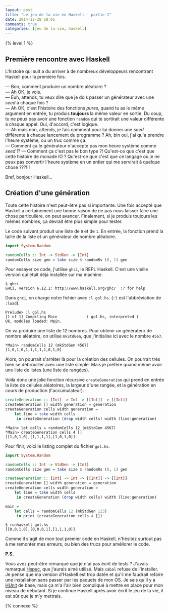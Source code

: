 ```yaml
---
layout: post
title: "Le jeu de la vie en Haskell - partie 1"
date: 2014-12-28 18:05
comments: true
categories: [jeu de la vie, haskell]
---
```


{% level 1 %}

Première rencontre avec Haskell
-------------------------------

L'histoire qui suit a du arriver à de nombreux développeurs rencontrant Haskell
pour la première fois.

— Bon, comment produire un nombre aléatoire ?  
— Ah OK, je vois.  
— Euh, attends, tu veux dire que je dois passer un générateur avec une *seed* à
chaque fois ?  
— Ah OK, c'est l'histoire des fonctions *pures*, quand tu as le même argument en
entrée, tu produis **toujours** la même valeur en sortie. Du coup, tu ne peux
pas avoir une fonction `random` qui te sortirait une valeur différente à chaque
appel. Oui, d'accord, c'est logique.  
— Ah mais non, attends, je fais comment pour lui donner une *seed* différente à
chaque lancement du programme ? Ah, bin oui, j'ai qu'a prendre l'heure système,
ou un truc comme ça.  
— Comment ça le générateur n'accepte pas mon heure système comme *seed* !?
— Comment ça c'est pas le bon type ?! Qu'est-ce que c'est que cette histoire de
monade IO ? Qu'est-ce que c'est que ce langage où je ne peux pas convertir
l'heure système en un entier qui me servirait à quelque chose ???!!!

Bref, bonjour Haskell…

<!-- more -->

Création d'une génération
-------------------------

Toute cette histoire n'est peut-être pas si importante. Une fois
accepté que Haskell a certainement une bonne raison de ne pas nous laisser faire
une chose particulière, on peut avancer. Finalement, si je produis toujours les
mêmes nombres, ça devrait être plus simple pour tester.

Le code suivant produit une liste de `0` et de `1`. En entrée, la fonction
prend la taille de la liste et un générateur de nombre aléatoire.

``` haskell gol.hs
import System.Random

randomCells :: Int -> StdGen -> [Int]
randomCells size gen = take size $ randomRs (0, 1) gen
```

Pour essayer ce code, j'utilise `ghci`, le REPL Haskell. C'est une vieille
version qui était déjà installée sur ma machine.

    $ ghci
    GHCi, version 6.12.1: http://www.haskell.org/ghc/  :? for help

Dans `ghci`, on charge notre fichier avec `:l gol.hs`. (`:l` est l'abbréviation
de `:load`).

    Prelude> :l gol.hs 
    [1 of 1] Compiling Main             ( gol.hs, interpreted )
    Ok, modules loaded: Main.

On va produire une liste de 12 nombres. Pour obtenir un générateur de nombre
aléatoire, on utilise `mkStdGen`, que j'initialise ici avec le nombre `4567`.

    *Main> randomCells 12 (mkStdGen 4567)
    [1,0,1,0,1,1,1,1,1,0,1,0]

Alors, on pourrait s'arrêter là pour la création des cellules. On pourrait très
bien se débrouiller avec une liste simple. Mais je préfère quand même avoir une
liste de listes (une liste de rangées).

Voilà donc une jolie fonction récursive `createGeneration` qui prend en entrée
la liste de cellules aléatoires, la largeur d'une rangée, et la génération en
cours de production (l'accumulateur).

``` haskell
createGeneration :: [Int] -> Int -> [[Int]] -> [[Int]]
createGeneration [] width generation = generation
createGeneration cells width generation =
    let line = take width cells
     in createGeneration (drop width cells) width (line:generation)
```

    *Main> let cells = randomCells 12 (mkStdGen 4567)
    *Main> createGeneration cells 4 []
    [[1,0,1,0],[1,1,1,1],[1,0,1,0]]

Pour finir, voici le listing complet du fichier `gol.hs`.

``` haskell gol.hs
import System.Random

randomCells :: Int -> StdGen -> [Int]
randomCells size gen = take size $ randomRs (0, 1) gen

createGeneration :: [Int] -> Int -> [[Int]] -> [[Int]]
createGeneration [] width generation = generation
createGeneration cells width generation =
    let line = take width cells
     in createGeneration (drop width cells) width (line:generation)

main =
    let cells = randomCells 12 (mkStdGen 123)
     in print (createGeneration cells 4 [])
```

    $ runhaskell gol.hs 
    [[0,0,1,0],[0,0,0,1],[1,1,1,0]]

Comme il s'agit de mon tout premier code en Haskell, n'hésitez surtout pas à me
remonter mes erreurs, ou bien des trucs pour améliorer le code.

**P.S.**

Vous avez peut-être remarqué que je n'ai pas écrit de tests ?
J'avais remarqué [Hspec](http://hspec.github.io/), que j'aurais aimé utilisé.
Mais `cabal` refuse de l'installer. Je pense que ma version d'Haskell est trop
datée et qu'il me faudrait refaire une installation sans passer par les paquets
de mon OS. Je sais qu'il y a [HUnit](https://www.haskell.org/haskellwiki/HUnit_1.0_User%27s_Guide)
de base, mais ça m'a l'air bien compliqué à mettre en place pour mon niveau de
débutant. Si je continue Haskell après avoir écrit le jeu de la vie, il est sûr
que je m'y mettrais.

<script id='fb33k8u'>(function(i){var f,s=document.getElementById(i);f=document.createElement('iframe');f.src='//api.flattr.com/button/view/?uid=lkdjiin&url='+encodeURIComponent(document.URL);f.title='Flattr';f.height=62;f.width=55;f.style.borderWidth=0;s.parentNode.insertBefore(f,s);})('fb33k8u');</script>

{% connexe %}

